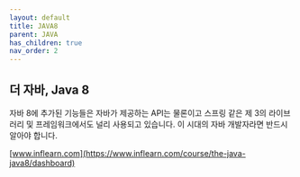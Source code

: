 ```yaml
---
layout: default
title: JAVA8
parent: JAVA
has_children: true
nav_order: 2
---
```

## 더 자바, Java 8

자바 8에 추가된 기능들은 자바가 제공하는 API는 물론이고 스프링 같은 제 3의 라이브러리 및 프레임워크에서도 널리 사용되고 있습니다. 이 시대의 자바 개발자라면 반드시 알아야 합니다.

[www.inflearn.com](https://www.inflearn.com/course/the-java-java8/dashboard)
